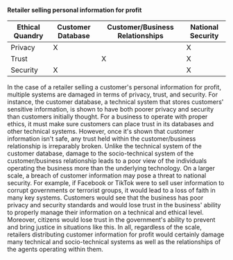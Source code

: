 **Retailer selling personal information for profit**

|Ethical Quandry|Customer Database|Customer/Business Relationships|National Security|
|---------------|----------------|----------------|----------------|
|Privacy        |X               |                |X               |
|Trust          |                |X               |X               |
|Security       |X               |                |X               |

  In the case of a retailer selling a customer's personal information for profit, multiple systems are damaged in terms of privacy, trust, and security. For instance, the customer database, a technical system that stores customers' sensitive information, is shown to have both poorer privacy and security than customers initially thought. For a business to operate with proper ethics, it must make sure customers can place trust in its databases and other technical systems. However, once it's shown that customer information isn't safe, any trust held within the customer/business relationship is irreparably broken. Unlike the technical system of the customer database, damage to the socio-technical system of the customer/business relationship leads to a poor view of the individuals operating the business more than the underlying technology. 
  On a larger scale, a breach of customer information may pose a threat to national security. For example, if Facebook or TikTok were to sell user information to corrupt governments or terrorist groups, it would lead to a loss of faith in many key systems. Customers would see that the business has poor privacy and security standards and would lose trust in the business' ability to properly manage their information on a technical and ethical level. Moreover, citizens would lose trust in the government's ability to prevent and bring justice in situations like this. In all, regardless of the scale, retailers distributing customer information for profit would certainly damage many technical and socio-technical systems as well as the relationships of the agents operating within them. 
